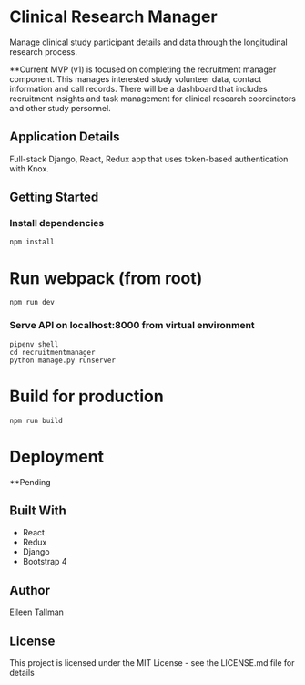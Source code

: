 # Clinical Research Manager
Manage clinical study participant details and data through the longitudinal research process.

**Current MVP (v1) is focused on completing the recruitment manager component. This manages interested study volunteer data, contact information and call records. There will be a dashboard that includes recruitment insights and task management for clinical research coordinators and other study personnel.

## Application Details
Full-stack Django, React, Redux app that uses token-based authentication with Knox.

## Getting Started
### Install dependencies
    npm install
# Run webpack (from root)
    npm run dev
### Serve API on localhost:8000 from virtual environment
    pipenv shell
    cd recruitmentmanager
    python manage.py runserver

# Build for production
    npm run build

# Deployment
**Pending

## Built With
* React
* Redux
* Django
* Bootstrap 4

## Author
Eileen Tallman

## License
This project is licensed under the MIT License - see the LICENSE.md file for details
